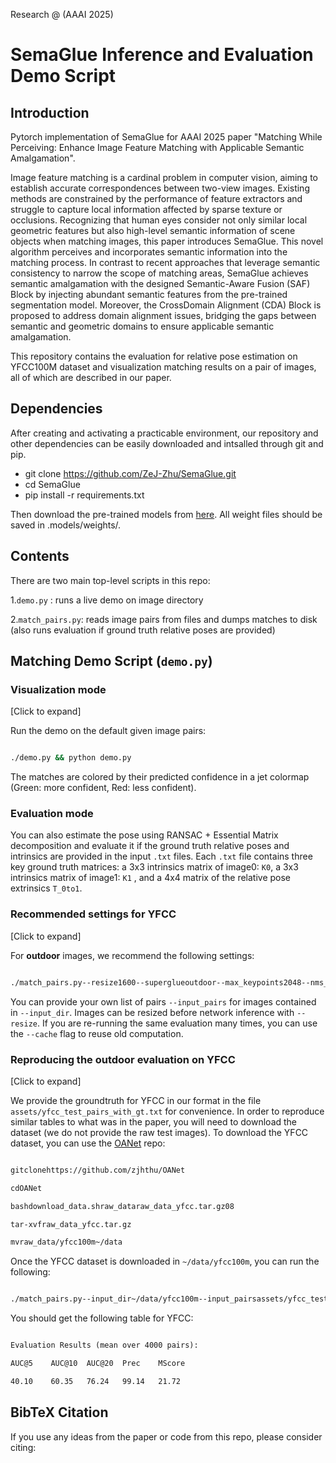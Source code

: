 Research @  (AAAI 2025)

# SemaGlue Inference and Evaluation Demo Script

## Introduction

Pytorch implementation of SemaGlue for AAAI 2025 paper "Matching While Perceiving: Enhance Image Feature Matching with Applicable Semantic Amalgamation".

Image feature matching is a cardinal problem in computer vision, aiming to establish accurate correspondences between two-view images. Existing methods are constrained by the performance of feature extractors and struggle to capture local information affected by sparse texture or occlusions. Recognizing that human eyes consider not only similar local geometric features but also high-level semantic information of scene objects when matching images, this paper introduces SemaGlue. This novel algorithm perceives and incorporates semantic information into the matching process. In contrast to recent approaches that leverage semantic consistency to narrow the scope of matching areas, SemaGlue achieves semantic amalgamation with the designed Semantic-Aware Fusion (SAF) Block by injecting abundant semantic features from the pre-trained segmentation model. Moreover, the CrossDomain Alignment (CDA) Block is proposed to address domain alignment issues, bridging the gaps between semantic and geometric domains to ensure applicable semantic amalgamation. 

This repository contains the evaluation for relative pose estimation on YFCC100M dataset and visualization matching results on a pair of images, all of which are described in our paper.

## Dependencies

After creating and activating  a practicable environment, our repository and other dependencies can be easily downloaded and intsalled through git and pip.

* git clone https://github.com/ZeJ-Zhu/SemaGlue.git
* cd SemaGlue
* pip install -r requirements.txt

Then download the pre-trained models from [here](https://drive.google.com/drive/folders/1Mp7BfEWCBDCNXBuUMHGltb8NQgSJQAR0).  All weight files should be saved in .models/weights/.

## Contents

There are two main top-level scripts in this repo:

1.`demo.py` : runs a live demo on image directory

2.`match_pairs.py`: reads image pairs from files and dumps matches to disk (also runs evaluation if ground truth relative poses are provided)

## Matching Demo Script (`demo.py`)

### Visualization mode


<summary>[Click to expand]</summary>

Run the demo on the default given image pairs:

```sh

./demo.py && python demo.py

```

The matches are colored by their predicted confidence in a jet colormap (Green: more confident, Red: less confident).

### Evaluation mode

You can also estimate the pose using RANSAC + Essential Matrix decomposition and evaluate it if the ground truth relative poses and intrinsics are provided in the input `.txt` files. Each `.txt` file contains three key ground truth matrices: a 3x3 intrinsics matrix of image0: `K0`, a 3x3 intrinsics matrix of image1: `K1` , and a 4x4 matrix of the relative pose extrinsics `T_0to1`.

### Recommended settings for YFCC


<summary>[Click to expand]</summary>

For **outdoor** images, we recommend the following settings:

```sh

./match_pairs.py--resize1600--superglueoutdoor--max_keypoints2048--nms_radius3--resize_float

```

You can provide your own list of pairs `--input_pairs` for images contained in `--input_dir`. Images can be resized before network inference with `--resize`. If you are re-running the same evaluation many times, you can use the `--cache` flag to reuse old computation.

### Reproducing the outdoor evaluation on YFCC

<summary>[Click to expand]</summary>

We provide the groundtruth for YFCC in our format in the file `assets/yfcc_test_pairs_with_gt.txt` for convenience. In order to reproduce similar tables to what was in the paper, you will need to download the dataset (we do not provide the raw test images). To download the YFCC dataset, you can use the [OANet](https://github.com/zjhthu/OANet) repo:

```sh

gitclonehttps://github.com/zjhthu/OANet

cdOANet

bashdownload_data.shraw_dataraw_data_yfcc.tar.gz08

tar-xvfraw_data_yfcc.tar.gz

mvraw_data/yfcc100m~/data

```

Once the YFCC dataset is downloaded in `~/data/yfcc100m`, you can run the following:

```sh

./match_pairs.py--input_dir~/data/yfcc100m--input_pairsassets/yfcc_test_pairs_with_gt.txt--output_dirdump_yfcc_test_results--eval--resize1600--superglueoutdoor--max_keypoints2048--nms_radius3--resize_float

```

You should get the following table for YFCC:

```txt

Evaluation Results (mean over 4000 pairs):

AUC@5    AUC@10  AUC@20  Prec    MScore

40.10    60.35   76.24   99.14   21.72  

```

## BibTeX Citation

If you use any ideas from the paper or code from this repo, please consider citing:

```txt

```
